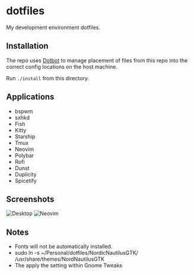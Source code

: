 # dotfiles

My development environment dotfiles.

## Installation

The repo uses [Dotbot](https://github.com/anishathalye/dotbot) to manage placement of files from this repo into the correct config locations on the host machine.

Run `./install` from this directory.

## Applications

+ bspwm
+ sxhkd
+ Fish
+ Kitty
+ Starship
+ Tmux
+ Neovim
+ Polybar
+ Rofi
+ Dunst
+ Duplicity
+ Spicetify

## Screenshots

![Desktop](https://raw.githubusercontent.com/prdanelli/dotfiles/main/screenshots/desktop.jpg)
![Neovim](https://raw.githubusercontent.com/prdanelli/dotfiles/main/screenshots/nvim.jpg)

## Notes

+ Fonts will not be automatically installed.
+ sudo ln -s ~/Personal/dotfiles/NordicNautilusGTK/ /usr/share/themes/NordNautilusGTK
+ The apply the setting within Gnome Tweaks

